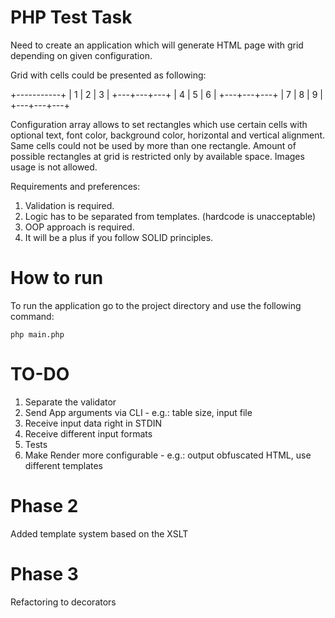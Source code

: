 PHP Test Task
=============

Need to create an application which will generate HTML page with grid depending on
given configuration.

Grid with cells could be presented as following:

+-----------+
| 1 | 2 | 3 |
+---+---+---+
| 4 | 5 | 6 |
+---+---+---+
| 7 | 8 | 9 |
+---+---+---+

Configuration array allows to set rectangles which use certain cells with optional text,
font color, background color, horizontal and vertical alignment.
Same cells could not be used by more than one rectangle.
Amount of possible rectangles at grid is restricted only by available space.
Images usage is not allowed.

Requirements and preferences:
1) Validation is required.
2) Logic has to be separated from templates. (hardcode is unacceptable)
3) OOP approach is required.
4) It will be a plus if you follow SOLID principles.

How to run
==========

To run the application go to the project directory and use the following command:

```shell
php main.php
```

TO-DO
=====
1. Separate the validator
2. Send App arguments via CLI - e.g.: table size, input file
3. Receive input data right in STDIN
4. Receive different input formats
5. Tests
6. Make Render more configurable - e.g.: output obfuscated HTML, use different templates

Phase 2
=======
Added template system based on the XSLT

Phase 3
=======
Refactoring to decorators
